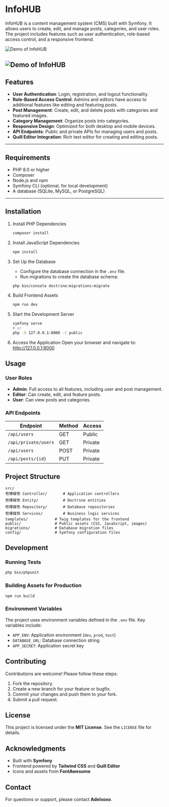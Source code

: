# InfoHUB

InfoHUB is a content management system (CMS) built with Symfony. It allows users to create, edit, and manage posts, categories, and user roles. The project includes features such as user authentication, role-based access control, and a responsive frontend.

![Demo of InfoHUB](https://i.imgur.com/sjznPFb.gif)

![Demo of InfoHUB](https://i.imgur.com/PD44wLr.gif)
---

## Features

- **User Authentication**: Login, registration, and logout functionality.
- **Role-Based Access Control**: Admins and editors have access to additional features like editing and featuring posts.
- **Post Management**: Create, edit, and delete posts with categories and featured images.
- **Category Management**: Organize posts into categories.
- **Responsive Design**: Optimized for both desktop and mobile devices.
- **API Endpoints**: Public and private APIs for managing users and posts.
- **Quill Editor Integration**: Rich text editor for creating and editing posts.

---

## Requirements

- PHP 8.0 or higher
- Composer
- Node.js and npm
- Symfony CLI (optional, for local development)
- A database (SQLite, MySQL, or PostgreSQL)

---

## Installation

1. Install PHP Dependencies
   ```bash
   composer install
   ```

2. Install JavaScript Dependencies
   ```bash
   npm install
   ```

3. Set Up the Database
   * Configure the database connection in the `.env` file.
   * Run migrations to create the database schema:
   ```bash
   php bin/console doctrine:migrations:migrate
   ```

4. Build Frontend Assets
   ```bash
   npm run dev
   ```

5. Start the Development Server
   ```bash
   symfony serve
   # or
   php -S 127.0.0.1:8000 -t public
   ```

6. Access the Application
   Open your browser and navigate to: http://127.0.0.1:8000

## Usage

### User Roles
* **Admin**: Full access to all features, including user and post management.
* **Editor**: Can create, edit, and feature posts.
* **User**: Can view posts and categories.

### API Endpoints

| Endpoint | Method | Access |
|----------|--------|--------|
| `/api/users` | GET | Public |
| `/api/private/users` | GET | Private |
| `/api/users` | POST | Private |
| `/api/posts/{id}` | PUT | Private |

## Project Structure

```
src/
笏懌楳笏 Controller/       # Application controllers
笏懌楳笏 Entity/           # Doctrine entities
笏懌楳笏 Repository/       # Database repositories
笏懌楳笏 Services/         # Business logic services
templates/            # Twig templates for the frontend
public/               # Public assets (CSS, JavaScript, images)
migrations/           # Database migration files
config/               # Symfony configuration files
```

## Development

### Running Tests
```bash
php bin/phpunit
```

### Building Assets for Production
```bash
npm run build
```

### Environment Variables
The project uses environment variables defined in the `.env` file. Key variables include:
* `APP_ENV`: Application environment (`dev`, `prod`, `test`)
* `DATABASE_URL`: Database connection string
* `APP_SECRET`: Application secret key

## Contributing
Contributions are welcome! Please follow these steps:
1. Fork the repository.
2. Create a new branch for your feature or bugfix.
3. Commit your changes and push them to your fork.
4. Submit a pull request.

## License
This project is licensed under the **MIT License**. See the `LICENSE` file for details.

## Acknowledgments
* Built with **Symfony**
* Frontend powered by **Tailwind CSS** and **Quill Editor**
* Icons and assets from **FontAwesome**

## Contact
For questions or support, please contact **Adelxoxo**.
